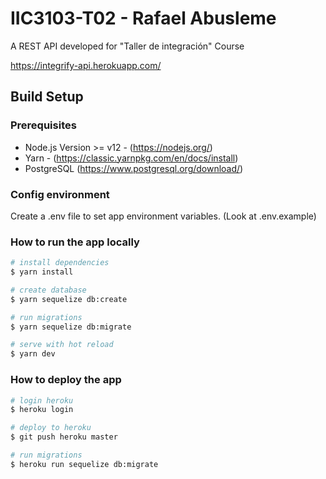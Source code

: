 # IIC3103-T02 - Rafael Abusleme

A REST API developed for "Taller de integración" Course

https://integrify-api.herokuapp.com/

## Build Setup

### Prerequisites

- Node.js Version >= v12 - (https://nodejs.org/)
- Yarn - (https://classic.yarnpkg.com/en/docs/install)
- PostgreSQL (https://www.postgresql.org/download/)

### Config environment

Create a .env file to set app environment variables. (Look at .env.example)

### How to run the app locally

```bash
# install dependencies
$ yarn install

# create database
$ yarn sequelize db:create

# run migrations
$ yarn sequelize db:migrate

# serve with hot reload
$ yarn dev
```

### How to deploy the app

```bash
# login heroku
$ heroku login

# deploy to heroku
$ git push heroku master

# run migrations
$ heroku run sequelize db:migrate
```
